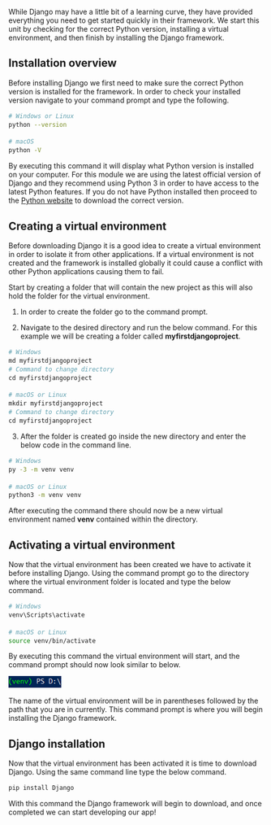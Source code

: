 [1]: https://www.python.org/  "Install Python"


While Django may have a little bit of a learning curve, they have provided everything you need to get started quickly in their framework. We start this unit by checking for the correct Python version, installing a virtual environment, and then finish by installing the Django framework.

## Installation overview

Before installing Django we first need to make sure the correct Python version is installed for the framework. In order to check your installed version navigate to your command prompt and type the following.

```bash
# Windows or Linux
python --version 

# macOS
python -V 
```

By executing this command it will display what Python version is installed on your computer. For this module we are using the latest official version of Django and they recommend using Python 3 in order to have access to the latest Python features. If you do not have Python installed then proceed to the [Python website][1] to download the correct version.

## Creating a virtual environment

Before downloading Django it is a good idea to create a virtual environment in order to isolate it from other applications. If a virtual environment is not created and the framework is installed globally it could cause a conflict with other Python applications causing them to fail. 

Start by creating a folder that will contain the new project as this will also hold the folder for the virtual environment. 

1. In order to create the folder go to the command prompt.

2. Navigate to the desired directory and run the below command. For this example we will be creating a folder called **myfirstdjangoproject**. 

```python
# Windows
md myfirstdjangoproject
# Command to change directory
cd myfirstdjangoproject

# macOS or Linux
mkdir myfirstdjangoproject
# Command to change directory
cd myfirstdjangoproject
```

3. After the folder is created go inside the new directory and enter the below code in the command line.

```bash
# Windows
py -3 -m venv venv

# macOS or Linux
python3 -m venv venv
```

After executing the command there should now be a new virtual environment named **venv** contained within the directory. 

## Activating a virtual environment

Now that the virtual environment has been created we have to activate it before installing Django. Using the command prompt go to the directory where the virtual environment folder is located and type the below command.

```bash
# Windows
venv\Scripts\activate

# macOS or Linux
source venv/bin/activate
```

By executing this command the virtual environment will start, and the command prompt should now look similar to below.

![Activated venv](../Module2/Module2_Images/venvcommandprompt.PNG)

The name of the virtual environment will be in parentheses followed by the path that you are in currently. This command prompt is where you will begin installing the Django framework.

## Django installation

Now that the virtual environment has been activated it is time to download Django. Using the same command line type the below command.

```bash
pip install Django
```

With this command the Django framework will begin to download, and once completed we can start developing our app!